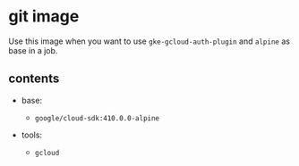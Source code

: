 # git image

Use this image when you want to use `gke-gcloud-auth-plugin` and `alpine` as base in a job.

## contents

- base:
  - `google/cloud-sdk:410.0.0-alpine`

- tools:
  - `gcloud`
